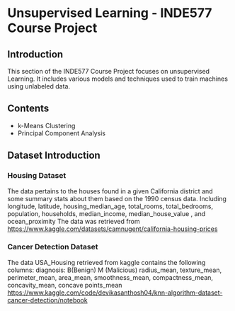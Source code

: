 # Unsupervised Learning - INDE577 Course Project

## Introduction
This section of the INDE577 Course Project focuses on unsupervised Learning. It includes various models and techniques used to train machines using unlabeled data.

## Contents
- k-Means Clustering
- Principal Component Analysis


## Dataset Introduction
### Housing Dataset
The data pertains to the houses found in a given California district and some summary stats about them based on the 1990 census data. 
Including longitude, latitude, housing_median_age, total_rooms, total_bedrooms, population, households, median_income, median_house_value
, and ocean_proximity
The data was retrieved from 
https://www.kaggle.com/datasets/camnugent/california-housing-prices




### Cancer Detection Dataset
The data USA_Housing retrieved from kaggle contains the following columns:
diagnosis: B(Benign) M (Malicious)
radius_mean, texture_mean, perimeter_mean, area_mean, smoothness_mean, compactness_mean, concavity_mean, concave points_mean
https://www.kaggle.com/code/devikasanthosh04/knn-algorithm-dataset-cancer-detection/notebook

